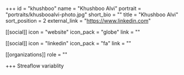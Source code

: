 +++
id = "khushboo"
name = "Khushboo Alvi"
portrait = "portraits/khusbooalvi-photo.jpg"
short_bio = ""
title = "Khushboo Alvi"
sort_position = 2
external_link = "https://www.linkedin.com"

[[social]]
    icon = "website"
    icon_pack = "globe"
    link = ""

[[social]]
    icon = "linkedin"
    icon_pack = "fa"
    link = ""

[[organizations]]
    role = ""

+++
Streaflow variablity